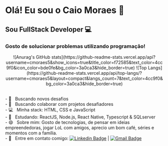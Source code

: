 
# Olá! Eu sou o Caio Moraes 👋

## Sou FullStack Developer :computer:

### Gosto de solucionar problemas utilizando programação!

<!--hide_border
**cmoraes5/cmoraes5** is a ✨ _special_ ✨ repository because its `README.md` (this file) appears on your GitHub profile.

Here are some ideas to get you started:

- 🔭 I’m currently working on ...
- 🌱 I’m currently learning ...
- 👯 I’m looking to collaborate on ...
- 🤔 I’m looking for help with ...
- 💬 Ask me about ...
- 📫 How to reach me: ...
- 😄 Pronouns: ele/dele
- ⚡ Fun fact: ...
-->

<div align=center justfy-content=center>
![Anurag's GitHub stats](https://github-readme-stats.vercel.app/api?username=cmoraes5&show_icons=true&title_color=f72585&text_color=4cc9f0&icon_color=bde0fe&bg_color=3a0ca3&hide_border=true)
![Top Langs](https://github-readme-stats.vercel.app/api/top-langs/?username=cmoraes5&layout=compact&langs_count=7&text_color=4cc9f0&bg_color=3a0ca3&hide_border=true)
</div>

<!--   [![Top Langs]<img height="180em" src="https://github-readme-stats.vercel.app/api/top-langs/?username=cmoraes5&layout=compact&langs_count=7&text_color=4cc9f0&bg_color=3a0ca3&hide_border=true"/> -->
<br/>- :rocket: &nbsp; Buscando novos desafios
<br/>- 🔭 &nbsp; Buscando colaborar com projetos desafiadores
<br/>- :computer: &nbsp; Minha stack: HTML, CSS e JavaScript
<br />- :blue_book: &nbsp; Estudando: ReactJS, Node.js, React Native, Typescript & SQLserver
<br/>- 😄 &nbsp; Sobre mim: Gosto de tecnologias, de pensar em ideias empreendedoras, jogar LoL com amigos, aprecio um bom café, séries e momentos com a família.
<br/>- :email: &nbsp; Entre em contato comigo: [![Linkedin Badge](https://img.shields.io/badge/-CaioMoraes-blue?style=flat-square&logo=Linkedin&logoColor=white&link=https://https://www.linkedin.com/in/caio-moraes/)](https://www.linkedin.com/in/caio-moraes-3a27a2214/)
|
[![Gmail Badge](https://img.shields.io/badge/-moraescaio0502@gmail.com-c14438?style=flat-square&logo=Gmail&logoColor=white&link=mailto:moraescaio0502@gmail.com)](mailto:moraescaio0502@gmail.com)
